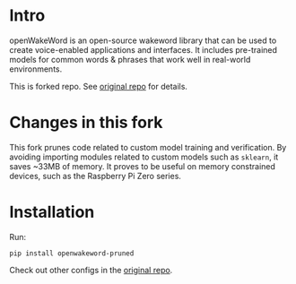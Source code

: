 # Intro

openWakeWord is an open-source wakeword library that can be used to create voice-enabled applications and interfaces.
It includes pre-trained models for common words & phrases that work well in real-world environments.

This is forked repo. See [original repo](https://github.com/dscripka/openWakeWord) for details.

# Changes in this fork

This fork prunes code related to custom model training and verification.
By avoiding importing modules related to custom models such as `sklearn`, it saves ~33MB of memory.
It proves to be useful on memory constrained devices, such as the Raspberry Pi Zero series.

# Installation

Run:
```commandline
pip install openwakeword-pruned
```
Check out other configs in the [original repo](https://github.com/dscripka/openWakeWord#installation).
